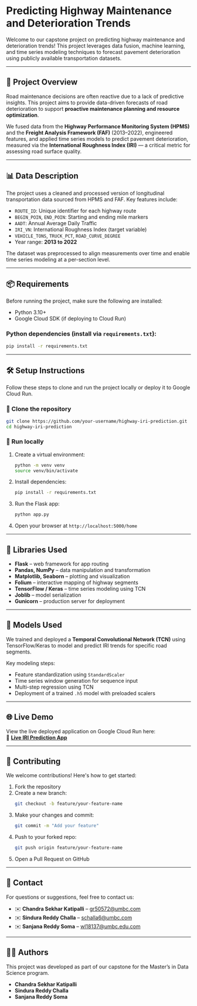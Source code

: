 # Predicting Highway Maintenance and Deterioration Trends

Welcome to our capstone project on predicting highway maintenance and deterioration trends! This project leverages data fusion, machine learning, and time series modeling techniques to forecast pavement deterioration using publicly available transportation datasets.

---

## 🚧 Project Overview

Road maintenance decisions are often reactive due to a lack of predictive insights. This project aims to provide data-driven forecasts of road deterioration to support **proactive maintenance planning and resource optimization**.

We fused data from the **Highway Performance Monitoring System (HPMS)** and the **Freight Analysis Framework (FAF)** (2013–2022), engineered features, and applied time series models to predict pavement deterioration, measured via the **International Roughness Index (IRI)** — a critical metric for assessing road surface quality.

---

## 📊 Data Description

The project uses a cleaned and processed version of longitudinal transportation data sourced from HPMS and FAF. Key features include:

- `ROUTE_ID`: Unique identifier for each highway route  
- `BEGIN_POIN`, `END_POIN`: Starting and ending mile markers  
- `AADT`: Annual Average Daily Traffic  
- `IRI_VN`: International Roughness Index (target variable)  
- `VEHICLE_TONS`, `TRUCK_PCT`, `ROAD_CURVE_DEGREE`  
- Year range: **2013 to 2022**

The dataset was preprocessed to align measurements over time and enable time series modeling at a per-section level.

---

## 📦 Requirements

Before running the project, make sure the following are installed:

- Python 3.10+
- Google Cloud SDK (if deploying to Cloud Run)

### Python dependencies (install via `requirements.txt`):

```bash
pip install -r requirements.txt
```

---

## 🛠️ Setup Instructions

Follow these steps to clone and run the project locally or deploy it to Google Cloud Run.

### 🔁 Clone the repository

```bash
git clone https://github.com/your-username/highway-iri-prediction.git
cd highway-iri-prediction
```

### 🧪 Run locally

1. Create a virtual environment:
   ```bash
   python -m venv venv
   source venv/bin/activate
   ```

2. Install dependencies:
   ```bash
   pip install -r requirements.txt
   ```

3. Run the Flask app:
   ```bash
   python app.py
   ```

4. Open your browser at `http://localhost:5000/home`

---

## 🧠 Libraries Used

- **Flask** – web framework for app routing  
- **Pandas, NumPy** – data manipulation and transformation  
- **Matplotlib, Seaborn** – plotting and visualization  
- **Folium** – interactive mapping of highway segments  
- **TensorFlow / Keras** – time series modeling using TCN  
- **Joblib** – model serialization  
- **Gunicorn** – production server for deployment  

---

## 🧮 Models Used

We trained and deployed a **Temporal Convolutional Network (TCN)** using TensorFlow/Keras to model and predict IRI trends for specific road segments.

Key modeling steps:
- Feature standardization using `StandardScaler`  
- Time series window generation for sequence input  
- Multi-step regression using TCN  
- Deployment of a trained `.h5` model with preloaded scalers  

---

## 🌐 Live Demo

View the live deployed application on Google Cloud Run here:  
🔗 **[Live IRI Prediction App](https://flask-app-213433359152.us-central1.run.app)**

---

## 🤝 Contributing

We welcome contributions! Here's how to get started:

1. Fork the repository  
2. Create a new branch:
   ```bash
   git checkout -b feature/your-feature-name
   ```
3. Make your changes and commit:
   ```bash
   git commit -m "Add your feature"
   ```
4. Push to your forked repo:
   ```bash
   git push origin feature/your-feature-name
   ```
5. Open a Pull Request on GitHub

---

## 📧 Contact

For questions or suggestions, feel free to contact us:

- ✉️ **Chandra Sekhar Katipalli** – gr50572@umbc.com  
- ✉️ **Sindura Reddy Challa** – schalla6@umbc.com  
- ✉️ **Sanjana Reddy Soma** – wl18137@umbc.edu.com  

---

## 👩‍💻 Authors

This project was developed as part of our capstone for the Master’s in Data Science program.

- **Chandra Sekhar Katipalli**  
- **Sindura Reddy Challa**  
- **Sanjana Reddy Soma**
